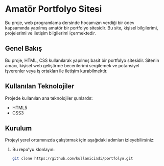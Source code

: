 # Amatör Portfolyo Sitesi

Bu proje, web programlama dersinde hocamızın verdiği bir ödev kapsamında yapılmış amatör bir portfolyo sitesidir. Bu site, kişisel bilgilerimi, projelerimi ve iletişim bilgilerimi içermektedir.

## Genel Bakış

Bu proje, HTML, CSS kullanılarak yapılmış basit bir portfolyo sitesidir. Sitenin amacı, kişisel web geliştirme becerilerimi sergilemek ve potansiyel işverenler veya iş ortakları ile iletişim kurabilmektir.

## Kullanılan Teknolojiler

Projede kullanılan ana teknolojiler şunlardır:

- HTML5
- CSS3

## Kurulum

Projeyi yerel ortamınızda çalıştırmak için aşağıdaki adımları izleyebilirsiniz:

1. Bu repo'yu klonlayın:
   ```bash
   git clone https://github.com/kullaniciadi/portfolyo.git
